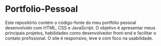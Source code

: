 # Portfolio-Pessoal
Este repositório contém o código-fonte do meu portfólio pessoal desenvolvido com HTML, CSS e JavaScript. O objetivo é apresentar meus principais projetos, habilidades como desenvolvedor front-end e facilitar o contato profissional. O site é responsivo, leve e com foco na usabilidade.
